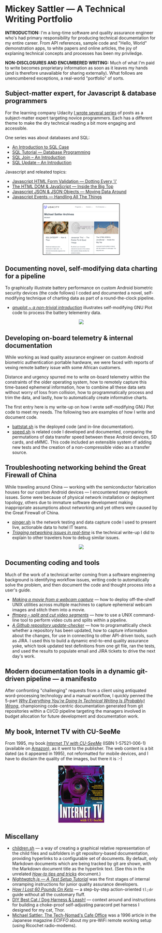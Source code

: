 # Mickey Sattler — A Technical Writing Portfolio

**INTRODUCTION:** I'm a long-time software and quality assurance engineer who's had primary responsibility for producing technical documentation for my entire career. From API references, sample code and "Hello, World" demonstration apps, to white papers and online articles, the joy of explaning technical concepts and processes has been my priviledge.

**NON-DISCLOSURES AND ENCUMBERED WRITING:** Much of what I'm paid to write becomes proprietary information as soon as it leaves my hands (and is therefore unavailable for sharing externally). What follows are unencumbered exceptions, a real-world "portfolio" of sorts.

## Subject-matter expert, for Javascript & database programmers

For the learning company Udacity [I wrote several series](https://www.udacity.com/blog/author/michael-sattler) of posts as a subject-matter expert targeting novice programmers. Each has a different theme to make the dry technical reading a bit more engaging and accessible. 

<!-- <center><img src="./i/udacity.png" width="50%"></center> -->

One series was about databases and SQL:

* [An Introduction to SQL Case](https://www.udacity.com/blog/2021/02/an-introduction-to-sql-case.html)
* [SQL Tutorial — Database Programming](https://www.udacity.com/blog/2021/02/sql-tutorial-database-programming.html)
* [SQL Join – An Introduction](https://www.udacity.com/blog/2021/01/an-introduction-to-sql-join.html)
* [SQL Update – An Introduction](https://www.udacity.com/blog/2021/01/an-introduction-to-sql-update.html)

Javascript and releated topics:

* [Javascript HTML Form Validation — Dotting Every 'i'](https://www.udacity.com/blog/2021/10/javascript-html-form-validation-dotting-every-i.html)
* [The HTML DOM & JavaScript — Inside the Big Top](https://www.udacity.com/blog/2021/09/the-html-dom-javascript-inside-the-big-top.html)
* [Javascript JSON & JSON Objects — Moving Data Around](https://www.udacity.com/blog/2021/08/javascript-json-json-objects-moving-data-around.html)
* [Javascript Events — Handling All The Things](https://www.udacity.com/blog/2021/08/javascript-events-handling-all-the-things.html)

<center><a href="https://www.udacity.com/blog/author/michael-sattler"><img src="./i/udacity.png" width="50%" border="1"></a></center>

## Documenting novel, self-modifying data charting for a pipeline

To graphically illustrate battery performance on custom Android biometric security devices (the code follows) I coded and documented a novel, self-modifying technique of charting data as part of a round-the-clock pipeline.

* *[gnuplot ~ a non-trivial introduction](https://github.com/mickeys/non_trivial_gnuplot/blob/master/a_real_world_gnuplot_introduction/README.md)* illustrates self-modifying GNU Plot code to process the battery telementry data.

<center><img src="https://raw.githubusercontent.com/mickeys/non_trivial_gnuplot/master/a_real_world_gnuplot_introduction/figures/9.png" width="50%"></center>

## Developing on-board telemetry & internal documentation

While working as lead quality assurance engineer on custom Android biometric authentication portable hardware, we were faced with reports of vexing remote battery issue with some African customers.

Distance and urgency spurred me to write on-board telemetry within the constraints of the older operating system, how to remotely capture this time-based ephemeral information, how to combine all these data sets without worry of loss from collision, how to programmatically process and trim the data, and lastly, how to automatically create informative charts. 

The first entry here is my write-up on how I wrote self-modifying GNU Plot code to meet my needs. The following two are examples of how I write and document code.

* [battstat.sh](https://github.com/mickeys/my_android_utilities/blob/master/battstat.sh?ts=4) is the deployed code (and in-line documentation).
* [speed.sh](https://github.com/mickeys/my_android_utilities/blob/master/speed.sh?ts=4) is related code I developed and documented, comparing the permutations of data transfer speed between these Android devices, SD cards, and eMMC. This code included an extensible system of adding new tests and the creation of a non-compressible video as a transfer source.

## Troubleshooting networking behind the Great Firewall of China

While traveling around China — working with the semiconductor fabrication houses for our custom Android devices — I encountered many network issues. Some were because of physical network installation or deployment topology, others due to immature software development making inappropriate assumptions about networking and yet others were caused by the Great Firewall of China.

* [pinger.sh](https://github.com/mickeys/non_trivial_gnuplot/blob/master/graphing_ping/pinger.sh?ts=4) is the network testing and data capture code I used to  present live, actionable data to hotel IT teams.
* *[Triaging networking issues in real-time](https://github.com/mickeys/non_trivial_gnuplot/blob/master/graphing_ping/README.md)* is the technical write-up I did to explain to other travelers how to debug similar issues.

<center><img src="https://raw.githubusercontent.com/mickeys/non_trivial_gnuplot/master/graphing_ping/graphing_ping.gif" width="50%"></center>

## Documenting coding and tools

Much of the work of a technical writer coming from a software engineering background is identifying workflow issues, writing code to automatically solve the problem, and then document the code and thought process into a user's guide.

* *[Making a movie from a webcam capture](https://github.com/mickeys/video_from_webcam_stills)* — how to deploy off-the-shelf UNIX utilities across multiple machines to capture ephemeral webcam images and stitch them into a movie.
* *[ffmpeg – split and cut video segments](https://sattlers.org/2019/09/30/ffmpeg-split-and-cut-video-segments/)* — how to use a UNIX command-line tool to perform video cuts and splits within a pipeline.
* *[A Github repository update-checker](https://github.com/mickeys/how_to_tips_and_tricks/tree/master/github/github_update_checker)* — how to programattically check whether a repository has been updated, how to capture information about the changes, for use in connecting to other API-driven tools, such as JIRA. I used this to build a dynamic end-to-end quality assurance yoke, which took updated test definitions from one git file, ran the tests, and used the results to populate email and JIRA tickets to drive the next day's work.

## Modern documentation tools in a dynamic git-driven pipeline — a manifesto

After confronting "challenging" requests from a client using antiquated word-processing technology and a manual workflow, I quickly penned the 5-part *[Why Everything You’re Doing In Technical Writing Is (Probably) Wrong](https://sattlers.org/2021/07/02/writing-about-writing-technical-documentation/)*, championing code-centric documentation generated from git repositories within a CI/CD pipeline targeting the managers involved in budget allocation for future development and documentation work.

## My book, Internet TV with CU-SeeMe

From 1995, my book *[Internet TV with CU-SeeMe](https://sattlers.org/mickey/CU-SeeMe/internetTVwithCUSeeMe/index.html)* (ISBN 1-57521-006-1) (available on [Amazon](https://www.amazon.com/Internet-TV-Cu-Seeme-Michael-Sattler/dp/1575210061)), as it went to the publisher. The web content is a bit dated (as it appeared in 1995), not reformatted for mobile devices, and I have to disclaim the quality of the images, but there it is :-)

<center><img src="./i/cu-seeme.jpg" width="30%"></center>

## Miscellany

* [children.sh](https://github.com/mickeys/github-markdown-child-pages) — a way of creating a graphical relative representation of the child files and subfolders in git repository-based documentation, providing hyperlinks to a configurable set of documents. By default, only Markdown documents which are being tracked by git are shown, with the Markdown document title as the hyperlink text. (See this in the unrelated *[How-to tips and tricks](https://github.com/mickeys/how_to_tips_and_tricks)* document.)
* *[Nightwatch.js — A Test Setup Tutorial](https://github.com/mickeys/nightwatch_js_test_setup_tutorial)* was the first stages of internal onramping instructions for junior quality assurance developers.
* *[How I Lost 60 Pounds On Keto](https://github.com/mickeys/lose-weight-keto)* — a step-by-step action-oriented `tl;dr` guide without all the customary fluff.
* [DIY Best Cat / Dog Harness & Leash!](https://sattlers.org/2021/06/07/diy-best-cat-dog-harness-leash/) — context around and instructions for building a choke-proof self-adjusting paracord pet harness I designed for my cat, Thor.
* [Michael Sattler: The Tech-Nomad's Cafe Office](https://sattlers.org/mickey/culture/comp/technomad/eciffo/) was a 1996 article in the Japanese magazine *ECIFFO* about my pre-WiFi remote working setup (using Ricochet radio-modems).